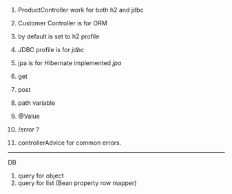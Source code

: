 1. ProductController work  for both h2 and jdbc
2. Customer Controller is for ORM
3. by default is set to h2 profile
4. JDBC profile is for *jdbc*
5. jpa is for Hibernate implemented *jpa*
 
6. get
7. post
8. path variable
9. @Value
10. /error ?
11. controllerAdvice for common errors.
----
DB
1. query for object
2. query for list (Bean property row mapper)
